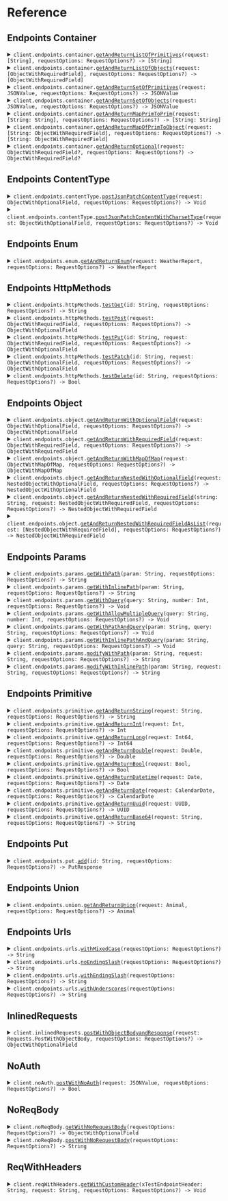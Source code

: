 # Reference
## Endpoints Container
<details><summary><code>client.endpoints.container.<a href="path/to/service">getAndReturnListOfPrimitives</a>(request: [String], requestOptions: RequestOptions?) -> [String]</code></summary>
<dl>
<dd>

#### 🔌 Usage

<dl>
<dd>

<dl>
<dd>

```swift
doSomething()
```
</dd>
</dl>
</dd>
</dl>


</dd>
</dl>
</details>

<details><summary><code>client.endpoints.container.<a href="path/to/service">getAndReturnListOfObjects</a>(request: [ObjectWithRequiredField], requestOptions: RequestOptions?) -> [ObjectWithRequiredField]</code></summary>
<dl>
<dd>

#### 🔌 Usage

<dl>
<dd>

<dl>
<dd>

```swift
doSomething()
```
</dd>
</dl>
</dd>
</dl>


</dd>
</dl>
</details>

<details><summary><code>client.endpoints.container.<a href="path/to/service">getAndReturnSetOfPrimitives</a>(request: JSONValue, requestOptions: RequestOptions?) -> JSONValue</code></summary>
<dl>
<dd>

#### 🔌 Usage

<dl>
<dd>

<dl>
<dd>

```swift
doSomething()
```
</dd>
</dl>
</dd>
</dl>


</dd>
</dl>
</details>

<details><summary><code>client.endpoints.container.<a href="path/to/service">getAndReturnSetOfObjects</a>(request: JSONValue, requestOptions: RequestOptions?) -> JSONValue</code></summary>
<dl>
<dd>

#### 🔌 Usage

<dl>
<dd>

<dl>
<dd>

```swift
doSomething()
```
</dd>
</dl>
</dd>
</dl>


</dd>
</dl>
</details>

<details><summary><code>client.endpoints.container.<a href="path/to/service">getAndReturnMapPrimToPrim</a>(request: [String: String], requestOptions: RequestOptions?) -> [String: String]</code></summary>
<dl>
<dd>

#### 🔌 Usage

<dl>
<dd>

<dl>
<dd>

```swift
doSomething()
```
</dd>
</dl>
</dd>
</dl>


</dd>
</dl>
</details>

<details><summary><code>client.endpoints.container.<a href="path/to/service">getAndReturnMapOfPrimToObject</a>(request: [String: ObjectWithRequiredField], requestOptions: RequestOptions?) -> [String: ObjectWithRequiredField]</code></summary>
<dl>
<dd>

#### 🔌 Usage

<dl>
<dd>

<dl>
<dd>

```swift
doSomething()
```
</dd>
</dl>
</dd>
</dl>


</dd>
</dl>
</details>

<details><summary><code>client.endpoints.container.<a href="path/to/service">getAndReturnOptional</a>(request: ObjectWithRequiredField?, requestOptions: RequestOptions?) -> ObjectWithRequiredField?</code></summary>
<dl>
<dd>

#### 🔌 Usage

<dl>
<dd>

<dl>
<dd>

```swift
doSomething()
```
</dd>
</dl>
</dd>
</dl>


</dd>
</dl>
</details>

## Endpoints ContentType
<details><summary><code>client.endpoints.contentType.<a href="path/to/service">postJsonPatchContentType</a>(request: ObjectWithOptionalField, requestOptions: RequestOptions?) -> Void</code></summary>
<dl>
<dd>

#### 🔌 Usage

<dl>
<dd>

<dl>
<dd>

```swift
doSomething()
```
</dd>
</dl>
</dd>
</dl>


</dd>
</dl>
</details>

<details><summary><code>client.endpoints.contentType.<a href="path/to/service">postJsonPatchContentWithCharsetType</a>(request: ObjectWithOptionalField, requestOptions: RequestOptions?) -> Void</code></summary>
<dl>
<dd>

#### 🔌 Usage

<dl>
<dd>

<dl>
<dd>

```swift
doSomething()
```
</dd>
</dl>
</dd>
</dl>


</dd>
</dl>
</details>

## Endpoints Enum
<details><summary><code>client.endpoints.enum.<a href="path/to/service">getAndReturnEnum</a>(request: WeatherReport, requestOptions: RequestOptions?) -> WeatherReport</code></summary>
<dl>
<dd>

#### 🔌 Usage

<dl>
<dd>

<dl>
<dd>

```swift
doSomething()
```
</dd>
</dl>
</dd>
</dl>


</dd>
</dl>
</details>

## Endpoints HttpMethods
<details><summary><code>client.endpoints.httpMethods.<a href="path/to/service">testGet</a>(id: String, requestOptions: RequestOptions?) -> String</code></summary>
<dl>
<dd>

#### 🔌 Usage

<dl>
<dd>

<dl>
<dd>

```swift
doSomething()
```
</dd>
</dl>
</dd>
</dl>


</dd>
</dl>
</details>

<details><summary><code>client.endpoints.httpMethods.<a href="path/to/service">testPost</a>(request: ObjectWithRequiredField, requestOptions: RequestOptions?) -> ObjectWithOptionalField</code></summary>
<dl>
<dd>

#### 🔌 Usage

<dl>
<dd>

<dl>
<dd>

```swift
doSomething()
```
</dd>
</dl>
</dd>
</dl>


</dd>
</dl>
</details>

<details><summary><code>client.endpoints.httpMethods.<a href="path/to/service">testPut</a>(id: String, request: ObjectWithRequiredField, requestOptions: RequestOptions?) -> ObjectWithOptionalField</code></summary>
<dl>
<dd>

#### 🔌 Usage

<dl>
<dd>

<dl>
<dd>

```swift
doSomething()
```
</dd>
</dl>
</dd>
</dl>


</dd>
</dl>
</details>

<details><summary><code>client.endpoints.httpMethods.<a href="path/to/service">testPatch</a>(id: String, request: ObjectWithOptionalField, requestOptions: RequestOptions?) -> ObjectWithOptionalField</code></summary>
<dl>
<dd>

#### 🔌 Usage

<dl>
<dd>

<dl>
<dd>

```swift
doSomething()
```
</dd>
</dl>
</dd>
</dl>


</dd>
</dl>
</details>

<details><summary><code>client.endpoints.httpMethods.<a href="path/to/service">testDelete</a>(id: String, requestOptions: RequestOptions?) -> Bool</code></summary>
<dl>
<dd>

#### 🔌 Usage

<dl>
<dd>

<dl>
<dd>

```swift
doSomething()
```
</dd>
</dl>
</dd>
</dl>


</dd>
</dl>
</details>

## Endpoints Object
<details><summary><code>client.endpoints.object.<a href="path/to/service">getAndReturnWithOptionalField</a>(request: ObjectWithOptionalField, requestOptions: RequestOptions?) -> ObjectWithOptionalField</code></summary>
<dl>
<dd>

#### 🔌 Usage

<dl>
<dd>

<dl>
<dd>

```swift
doSomething()
```
</dd>
</dl>
</dd>
</dl>


</dd>
</dl>
</details>

<details><summary><code>client.endpoints.object.<a href="path/to/service">getAndReturnWithRequiredField</a>(request: ObjectWithRequiredField, requestOptions: RequestOptions?) -> ObjectWithRequiredField</code></summary>
<dl>
<dd>

#### 🔌 Usage

<dl>
<dd>

<dl>
<dd>

```swift
doSomething()
```
</dd>
</dl>
</dd>
</dl>


</dd>
</dl>
</details>

<details><summary><code>client.endpoints.object.<a href="path/to/service">getAndReturnWithMapOfMap</a>(request: ObjectWithMapOfMap, requestOptions: RequestOptions?) -> ObjectWithMapOfMap</code></summary>
<dl>
<dd>

#### 🔌 Usage

<dl>
<dd>

<dl>
<dd>

```swift
doSomething()
```
</dd>
</dl>
</dd>
</dl>


</dd>
</dl>
</details>

<details><summary><code>client.endpoints.object.<a href="path/to/service">getAndReturnNestedWithOptionalField</a>(request: NestedObjectWithOptionalField, requestOptions: RequestOptions?) -> NestedObjectWithOptionalField</code></summary>
<dl>
<dd>

#### 🔌 Usage

<dl>
<dd>

<dl>
<dd>

```swift
doSomething()
```
</dd>
</dl>
</dd>
</dl>


</dd>
</dl>
</details>

<details><summary><code>client.endpoints.object.<a href="path/to/service">getAndReturnNestedWithRequiredField</a>(string: String, request: NestedObjectWithRequiredField, requestOptions: RequestOptions?) -> NestedObjectWithRequiredField</code></summary>
<dl>
<dd>

#### 🔌 Usage

<dl>
<dd>

<dl>
<dd>

```swift
doSomething()
```
</dd>
</dl>
</dd>
</dl>


</dd>
</dl>
</details>

<details><summary><code>client.endpoints.object.<a href="path/to/service">getAndReturnNestedWithRequiredFieldAsList</a>(request: [NestedObjectWithRequiredField], requestOptions: RequestOptions?) -> NestedObjectWithRequiredField</code></summary>
<dl>
<dd>

#### 🔌 Usage

<dl>
<dd>

<dl>
<dd>

```swift
doSomething()
```
</dd>
</dl>
</dd>
</dl>


</dd>
</dl>
</details>

## Endpoints Params
<details><summary><code>client.endpoints.params.<a href="path/to/service">getWithPath</a>(param: String, requestOptions: RequestOptions?) -> String</code></summary>
<dl>
<dd>

#### 📝 Description

<dl>
<dd>

<dl>
<dd>

GET with path param
</dd>
</dl>
</dd>
</dl>

#### 🔌 Usage

<dl>
<dd>

<dl>
<dd>

```swift
doSomething()
```
</dd>
</dl>
</dd>
</dl>


</dd>
</dl>
</details>

<details><summary><code>client.endpoints.params.<a href="path/to/service">getWithInlinePath</a>(param: String, requestOptions: RequestOptions?) -> String</code></summary>
<dl>
<dd>

#### 📝 Description

<dl>
<dd>

<dl>
<dd>

GET with path param
</dd>
</dl>
</dd>
</dl>

#### 🔌 Usage

<dl>
<dd>

<dl>
<dd>

```swift
doSomething()
```
</dd>
</dl>
</dd>
</dl>


</dd>
</dl>
</details>

<details><summary><code>client.endpoints.params.<a href="path/to/service">getWithQuery</a>(query: String, number: Int, requestOptions: RequestOptions?) -> Void</code></summary>
<dl>
<dd>

#### 📝 Description

<dl>
<dd>

<dl>
<dd>

GET with query param
</dd>
</dl>
</dd>
</dl>

#### 🔌 Usage

<dl>
<dd>

<dl>
<dd>

```swift
doSomething()
```
</dd>
</dl>
</dd>
</dl>


</dd>
</dl>
</details>

<details><summary><code>client.endpoints.params.<a href="path/to/service">getWithAllowMultipleQuery</a>(query: String, number: Int, requestOptions: RequestOptions?) -> Void</code></summary>
<dl>
<dd>

#### 📝 Description

<dl>
<dd>

<dl>
<dd>

GET with multiple of same query param
</dd>
</dl>
</dd>
</dl>

#### 🔌 Usage

<dl>
<dd>

<dl>
<dd>

```swift
doSomething()
```
</dd>
</dl>
</dd>
</dl>


</dd>
</dl>
</details>

<details><summary><code>client.endpoints.params.<a href="path/to/service">getWithPathAndQuery</a>(param: String, query: String, requestOptions: RequestOptions?) -> Void</code></summary>
<dl>
<dd>

#### 📝 Description

<dl>
<dd>

<dl>
<dd>

GET with path and query params
</dd>
</dl>
</dd>
</dl>

#### 🔌 Usage

<dl>
<dd>

<dl>
<dd>

```swift
doSomething()
```
</dd>
</dl>
</dd>
</dl>


</dd>
</dl>
</details>

<details><summary><code>client.endpoints.params.<a href="path/to/service">getWithInlinePathAndQuery</a>(param: String, query: String, requestOptions: RequestOptions?) -> Void</code></summary>
<dl>
<dd>

#### 📝 Description

<dl>
<dd>

<dl>
<dd>

GET with path and query params
</dd>
</dl>
</dd>
</dl>

#### 🔌 Usage

<dl>
<dd>

<dl>
<dd>

```swift
doSomething()
```
</dd>
</dl>
</dd>
</dl>


</dd>
</dl>
</details>

<details><summary><code>client.endpoints.params.<a href="path/to/service">modifyWithPath</a>(param: String, request: String, requestOptions: RequestOptions?) -> String</code></summary>
<dl>
<dd>

#### 📝 Description

<dl>
<dd>

<dl>
<dd>

PUT to update with path param
</dd>
</dl>
</dd>
</dl>

#### 🔌 Usage

<dl>
<dd>

<dl>
<dd>

```swift
doSomething()
```
</dd>
</dl>
</dd>
</dl>


</dd>
</dl>
</details>

<details><summary><code>client.endpoints.params.<a href="path/to/service">modifyWithInlinePath</a>(param: String, request: String, requestOptions: RequestOptions?) -> String</code></summary>
<dl>
<dd>

#### 📝 Description

<dl>
<dd>

<dl>
<dd>

PUT to update with path param
</dd>
</dl>
</dd>
</dl>

#### 🔌 Usage

<dl>
<dd>

<dl>
<dd>

```swift
doSomething()
```
</dd>
</dl>
</dd>
</dl>


</dd>
</dl>
</details>

## Endpoints Primitive
<details><summary><code>client.endpoints.primitive.<a href="path/to/service">getAndReturnString</a>(request: String, requestOptions: RequestOptions?) -> String</code></summary>
<dl>
<dd>

#### 🔌 Usage

<dl>
<dd>

<dl>
<dd>

```swift
doSomething()
```
</dd>
</dl>
</dd>
</dl>


</dd>
</dl>
</details>

<details><summary><code>client.endpoints.primitive.<a href="path/to/service">getAndReturnInt</a>(request: Int, requestOptions: RequestOptions?) -> Int</code></summary>
<dl>
<dd>

#### 🔌 Usage

<dl>
<dd>

<dl>
<dd>

```swift
doSomething()
```
</dd>
</dl>
</dd>
</dl>


</dd>
</dl>
</details>

<details><summary><code>client.endpoints.primitive.<a href="path/to/service">getAndReturnLong</a>(request: Int64, requestOptions: RequestOptions?) -> Int64</code></summary>
<dl>
<dd>

#### 🔌 Usage

<dl>
<dd>

<dl>
<dd>

```swift
doSomething()
```
</dd>
</dl>
</dd>
</dl>


</dd>
</dl>
</details>

<details><summary><code>client.endpoints.primitive.<a href="path/to/service">getAndReturnDouble</a>(request: Double, requestOptions: RequestOptions?) -> Double</code></summary>
<dl>
<dd>

#### 🔌 Usage

<dl>
<dd>

<dl>
<dd>

```swift
doSomething()
```
</dd>
</dl>
</dd>
</dl>


</dd>
</dl>
</details>

<details><summary><code>client.endpoints.primitive.<a href="path/to/service">getAndReturnBool</a>(request: Bool, requestOptions: RequestOptions?) -> Bool</code></summary>
<dl>
<dd>

#### 🔌 Usage

<dl>
<dd>

<dl>
<dd>

```swift
doSomething()
```
</dd>
</dl>
</dd>
</dl>


</dd>
</dl>
</details>

<details><summary><code>client.endpoints.primitive.<a href="path/to/service">getAndReturnDatetime</a>(request: Date, requestOptions: RequestOptions?) -> Date</code></summary>
<dl>
<dd>

#### 🔌 Usage

<dl>
<dd>

<dl>
<dd>

```swift
doSomething()
```
</dd>
</dl>
</dd>
</dl>


</dd>
</dl>
</details>

<details><summary><code>client.endpoints.primitive.<a href="path/to/service">getAndReturnDate</a>(request: CalendarDate, requestOptions: RequestOptions?) -> CalendarDate</code></summary>
<dl>
<dd>

#### 🔌 Usage

<dl>
<dd>

<dl>
<dd>

```swift
doSomething()
```
</dd>
</dl>
</dd>
</dl>


</dd>
</dl>
</details>

<details><summary><code>client.endpoints.primitive.<a href="path/to/service">getAndReturnUuid</a>(request: UUID, requestOptions: RequestOptions?) -> UUID</code></summary>
<dl>
<dd>

#### 🔌 Usage

<dl>
<dd>

<dl>
<dd>

```swift
doSomething()
```
</dd>
</dl>
</dd>
</dl>


</dd>
</dl>
</details>

<details><summary><code>client.endpoints.primitive.<a href="path/to/service">getAndReturnBase64</a>(request: String, requestOptions: RequestOptions?) -> String</code></summary>
<dl>
<dd>

#### 🔌 Usage

<dl>
<dd>

<dl>
<dd>

```swift
doSomething()
```
</dd>
</dl>
</dd>
</dl>


</dd>
</dl>
</details>

## Endpoints Put
<details><summary><code>client.endpoints.put.<a href="path/to/service">add</a>(id: String, requestOptions: RequestOptions?) -> PutResponse</code></summary>
<dl>
<dd>

#### 🔌 Usage

<dl>
<dd>

<dl>
<dd>

```swift
doSomething()
```
</dd>
</dl>
</dd>
</dl>


</dd>
</dl>
</details>

## Endpoints Union
<details><summary><code>client.endpoints.union.<a href="path/to/service">getAndReturnUnion</a>(request: Animal, requestOptions: RequestOptions?) -> Animal</code></summary>
<dl>
<dd>

#### 🔌 Usage

<dl>
<dd>

<dl>
<dd>

```swift
doSomething()
```
</dd>
</dl>
</dd>
</dl>


</dd>
</dl>
</details>

## Endpoints Urls
<details><summary><code>client.endpoints.urls.<a href="path/to/service">withMixedCase</a>(requestOptions: RequestOptions?) -> String</code></summary>
<dl>
<dd>

#### 🔌 Usage

<dl>
<dd>

<dl>
<dd>

```swift
doSomething()
```
</dd>
</dl>
</dd>
</dl>


</dd>
</dl>
</details>

<details><summary><code>client.endpoints.urls.<a href="path/to/service">noEndingSlash</a>(requestOptions: RequestOptions?) -> String</code></summary>
<dl>
<dd>

#### 🔌 Usage

<dl>
<dd>

<dl>
<dd>

```swift
doSomething()
```
</dd>
</dl>
</dd>
</dl>


</dd>
</dl>
</details>

<details><summary><code>client.endpoints.urls.<a href="path/to/service">withEndingSlash</a>(requestOptions: RequestOptions?) -> String</code></summary>
<dl>
<dd>

#### 🔌 Usage

<dl>
<dd>

<dl>
<dd>

```swift
doSomething()
```
</dd>
</dl>
</dd>
</dl>


</dd>
</dl>
</details>

<details><summary><code>client.endpoints.urls.<a href="path/to/service">withUnderscores</a>(requestOptions: RequestOptions?) -> String</code></summary>
<dl>
<dd>

#### 🔌 Usage

<dl>
<dd>

<dl>
<dd>

```swift
doSomething()
```
</dd>
</dl>
</dd>
</dl>


</dd>
</dl>
</details>

## InlinedRequests
<details><summary><code>client.inlinedRequests.<a href="path/to/service">postWithObjectBodyandResponse</a>(request: Requests.PostWithObjectBody, requestOptions: RequestOptions?) -> ObjectWithOptionalField</code></summary>
<dl>
<dd>

#### 📝 Description

<dl>
<dd>

<dl>
<dd>

POST with custom object in request body, response is an object
</dd>
</dl>
</dd>
</dl>

#### 🔌 Usage

<dl>
<dd>

<dl>
<dd>

```swift
doSomething()
```
</dd>
</dl>
</dd>
</dl>


</dd>
</dl>
</details>

## NoAuth
<details><summary><code>client.noAuth.<a href="path/to/service">postWithNoAuth</a>(request: JSONValue, requestOptions: RequestOptions?) -> Bool</code></summary>
<dl>
<dd>

#### 📝 Description

<dl>
<dd>

<dl>
<dd>

POST request with no auth
</dd>
</dl>
</dd>
</dl>

#### 🔌 Usage

<dl>
<dd>

<dl>
<dd>

```swift
doSomething()
```
</dd>
</dl>
</dd>
</dl>


</dd>
</dl>
</details>

## NoReqBody
<details><summary><code>client.noReqBody.<a href="path/to/service">getWithNoRequestBody</a>(requestOptions: RequestOptions?) -> ObjectWithOptionalField</code></summary>
<dl>
<dd>

#### 🔌 Usage

<dl>
<dd>

<dl>
<dd>

```swift
doSomething()
```
</dd>
</dl>
</dd>
</dl>


</dd>
</dl>
</details>

<details><summary><code>client.noReqBody.<a href="path/to/service">postWithNoRequestBody</a>(requestOptions: RequestOptions?) -> String</code></summary>
<dl>
<dd>

#### 🔌 Usage

<dl>
<dd>

<dl>
<dd>

```swift
doSomething()
```
</dd>
</dl>
</dd>
</dl>


</dd>
</dl>
</details>

## ReqWithHeaders
<details><summary><code>client.reqWithHeaders.<a href="path/to/service">getWithCustomHeader</a>(xTestEndpointHeader: String, request: String, requestOptions: RequestOptions?) -> Void</code></summary>
<dl>
<dd>

#### 🔌 Usage

<dl>
<dd>

<dl>
<dd>

```swift
doSomething()
```
</dd>
</dl>
</dd>
</dl>


</dd>
</dl>
</details>

